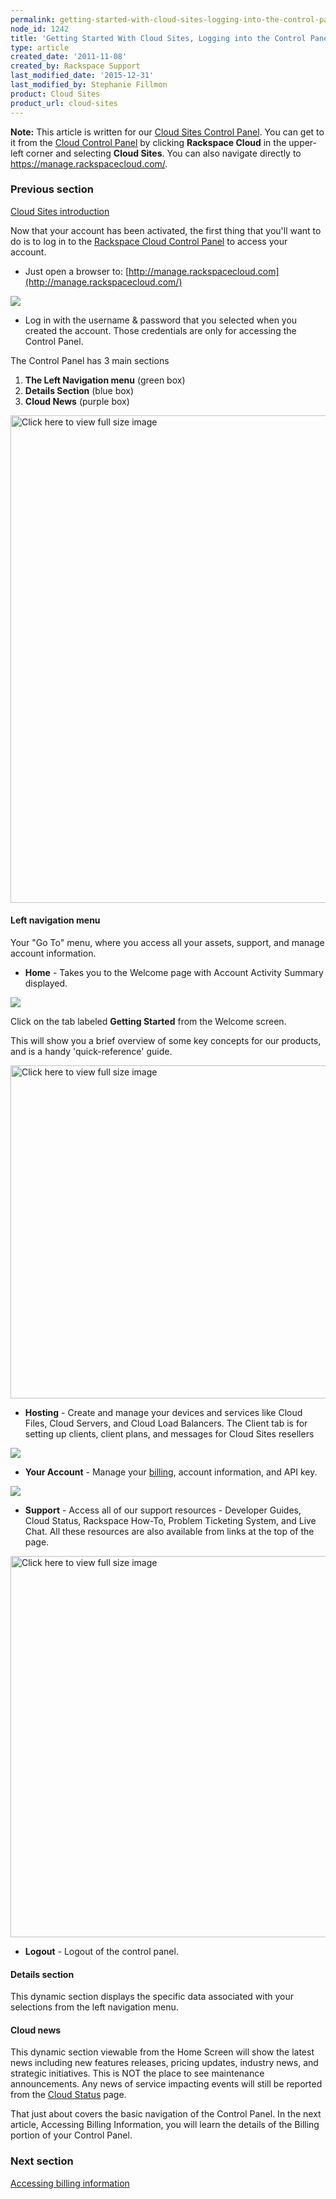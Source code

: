 ```yaml
---
permalink: getting-started-with-cloud-sites-logging-into-the-control-panel/
node_id: 1242
title: 'Getting Started With Cloud Sites, Logging into the Control Panel'
type: article
created_date: '2011-11-08'
created_by: Rackspace Support
last_modified_date: '2015-12-31'
last_modified_by: Stephanie Fillmon
product: Cloud Sites
product_url: cloud-sites
---
```


**Note:** This article is written for our [Cloud Sites Control Panel](https://manage.rackspacecloud.com/). You can get to it from the [Cloud Control Panel](https://mycloud.rackspace.com) by clicking **Rackspace Cloud** in the upper-left corner and selecting **Cloud Sites**. You can also navigate directly to <https://manage.rackspacecloud.com/>.

### Previous section

[Cloud Sites introduction](/how-to/cloud-sites)

Now that your account has been activated, the first thing that you'll
want to do is to log in to the [Rackspace Cloud Control Panel](http://manage.rackspacecloud.com/) to access your account.

-   Just open a browser to:
     [http://manage.rackspacecloud.com](http://manage.rackspacecloud.com/)

  ![](http://c739518.r18.cf2.rackcdn.com/login2.png)

-   Log in with the username & password that you selected when you
    created the account. Those credentials are only for accessing the
    Control Panel.

The Control Panel has 3 main sections

1.  **The Left Navigation menu** (green box)
2.  **Details Section** (blue box)
3.  **Cloud News** (purple box)

[<img src="http://c739518.r18.cf2.rackcdn.com/CP3Colors2.png" title="Click here to view full size image" alt="Click here to view full size image" width="1463" height="780" />](http://c739518.r18.cf2.rackcdn.com/CP3Colors2.png)

#### Left navigation menu

Your "Go To" menu, where you access all your assets, support, and manage
account information.

-   **Home** - Takes you to the Welcome page with Account Activity
    Summary displayed.

  ![](http://c739518.r18.cf2.rackcdn.com/gettingstartedhighlight.png)

  Click on the tab labeled **Getting Started** from the Welcome screen.

  This will show you a brief overview of some key concepts for our
products, and is a handy 'quick-reference' guide.

  [<img src="http://c806394.r94.cf2.rackcdn.com/gettingstarted.png" title="Click here to view full size image" alt="Click here to view full size image" width="1248" height="533" />](http://c806394.r94.cf2.rackcdn.com/gettingstarted.png)

-   **Hosting** - Create and manage your devices and services like Cloud
    Files, Cloud Servers, and Cloud Load Balancers.  The Client tab is
    for setting up clients, client plans, and messages for Cloud Sites
    resellers

  ![](http://c806394.r94.cf2.rackcdn.com/hosting.png)

-   **Your Account** - Manage
    your [billing](/how-to/billing-services-overview),
    account information, and API key.

  ![](http://c739518.r18.cf2.rackcdn.com/YourAccount.png)

-   **Support** - Access all of our support resources - Developer
    Guides, Cloud Status, Rackspace How-To, Problem Ticketing System,
    and Live Chat.  All these resources are also available from links at
    the top of the page.

  [<img src="http://c739518.r18.cf2.rackcdn.com/Support.png" title="Click here to view full size image" alt="Click here to view full size image" width="1340" height="610" />](http://c739518.r18.cf2.rackcdn.com/Support.png)

-   **Logout** - Logout of the control panel.

#### Details section

This dynamic section displays the specific data associated with your
selections from the left navigation menu.

#### Cloud news

This dynamic section viewable from the Home Screen will show the latest
news including new features releases, pricing updates, industry news,
and strategic initiatives. This is NOT the place to see maintenance
announcements.  Any news of service impacting events will still be
reported from the [Cloud Status](http://status.rackspacecloud.com/) page.

That just about covers the basic navigation of the Control Panel. In
the next article, Accessing Billing Information, you will learn the
details of the Billing portion of your Control Panel.

### Next section

[Accessing billing information](/how-to/getting-started-with-cloud-sites-accessing-billing-information)
